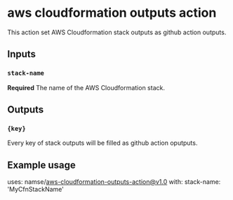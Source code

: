 # aws cloudformation outputs action

This action set AWS Cloudformation stack outputs as github action outputs.

## Inputs

### `stack-name`

**Required** The name of the AWS Cloudformation stack.

## Outputs

### `{key}`

Every key of stack outputs will be filled as github action oputputs.

## Example usage

uses: namse/aws-cloudformation-outputs-action@v1.0
with:
  stack-name: 'MyCfnStackName'
